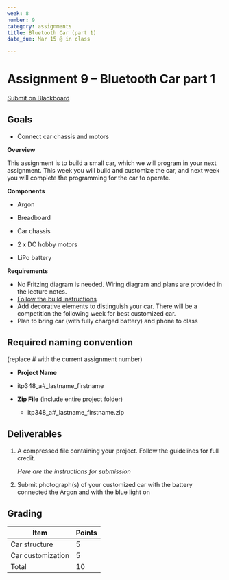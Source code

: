 ```yaml
---
week: 8
number: 9
category: assignments
title: Bluetooth Car (part 1)
date_due: Mar 15 @ in class

---
```

Assignment 9 – Bluetooth Car part 1
============================

[Submit on Blackboard](https://blackboard.usc.edu/)

Goals
-----

-   Connect car chassis and motors


**Overview**

This assignment is to build a small car, which we will program in your next assignment. This week you will build and customize the car, and next week you will complete the programming for the car to operate.

**Components**

-   Argon

-   Breadboard

-   Car chassis

-   2 x DC hobby motors

-   LiPo battery


**Requirements**

-   No Fritzing diagram is needed. Wiring diagram and plans are provided in the
    lecture notes.
-   [Follow the build instructions](guide_build_chassis)
-   Add decorative elements to distinguish your car. There will be a competition the following week for best customized car.
-   Plan to bring car (with fully charged battery) and phone to class

## Required naming convention

(replace \# with the current assignment number)

-   **Project Name**
-   itp348_a\#_lastname_firstname

-   **Zip File** (include entire project folder)

    -   itp348_a\#_lastname_firstname.zip

Deliverables
------------

1. A compressed file containing your project. Follow the guidelines for full
   credit.

   *Here are the instructions for submission*

2. Submit photograph(s) of your customized car with the battery connected the Argon and with the blue light on

   


Grading
-------

| Item              | Points |
| ----------------- | ------ |
| Car structure     | 5      |
| Car customization | 5      |
| Total             | 10     |